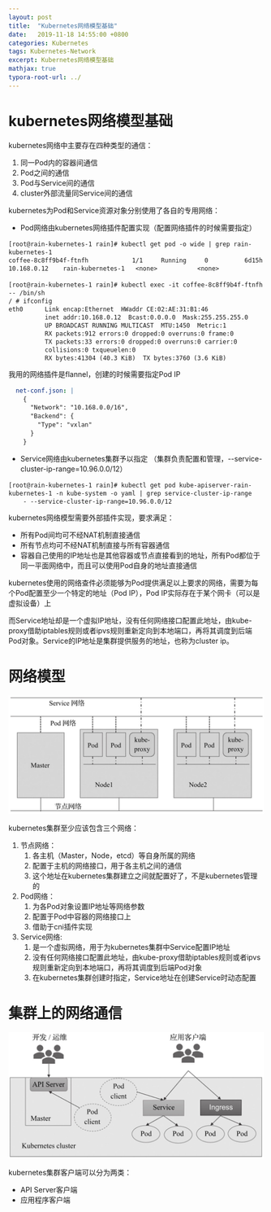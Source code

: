 ```yaml
---
layout: post
title:  "Kubernetes网络模型基础"
date:   2019-11-18 14:55:00 +0800
categories: Kubernetes
tags: Kubernetes-Network
excerpt: Kubernetes网络模型基础
mathjax: true
typora-root-url: ../
---
```


# kubernetes网络模型基础

kubernetes网络中主要存在四种类型的通信：

1. 同一Pod内的容器间通信
2. Pod之间的通信
3. Pod与Service间的通信
4. cluster外部流量同Service间的通信

kubernetes为Pod和Service资源对象分别使用了各自的专用网络：

* Pod网络由kubernetes网络插件配置实现（配置网络插件的时候需要指定）

```shell
[root@rain-kubernetes-1 rain]# kubectl get pod -o wide | grep rain-kubernetes-1
coffee-8c8ff9b4f-ftnfh            1/1     Running     0          6d15h   10.168.0.12    rain-kubernetes-1   <none>           <none>

[root@rain-kubernetes-1 rain]# kubectl exec -it coffee-8c8ff9b4f-ftnfh -- /bin/sh
/ # ifconfig
eth0      Link encap:Ethernet  HWaddr CE:02:AE:31:B1:46
          inet addr:10.168.0.12  Bcast:0.0.0.0  Mask:255.255.255.0
          UP BROADCAST RUNNING MULTICAST  MTU:1450  Metric:1
          RX packets:912 errors:0 dropped:0 overruns:0 frame:0
          TX packets:33 errors:0 dropped:0 overruns:0 carrier:0
          collisions:0 txqueuelen:0
          RX bytes:41304 (40.3 KiB)  TX bytes:3760 (3.6 KiB)
```

我用的网络插件是flannel，创建的时候需要指定Pod IP

```yaml
  net-conf.json: |
    {
      "Network": "10.168.0.0/16",
      "Backend": {
        "Type": "vxlan"
      }
    }
```

* Service网络由kubernetes集群予以指定 （集群负责配置和管理，--service-cluster-ip-range=10.96.0.0/12）

```shell
[root@rain-kubernetes-1 rain]# kubectl get pod kube-apiserver-rain-kubernetes-1 -n kube-system -o yaml | grep service-cluster-ip-range
    - --service-cluster-ip-range=10.96.0.0/12
```

kubernetes网络模型需要外部插件实现，要求满足：

* 所有Pod间均可不经NAT机制直接通信
* 所有节点均可不经NAT机制直接与所有容器通信
* 容器自己使用的IP地址也是其他容器或节点直接看到的地址，所有Pod都位于同一平面网络中，而且可以使用Pod自身的地址直接通信

kubernetes使用的网络查件必须能够为Pod提供满足以上要求的网络，需要为每个Pod配置至少一个特定的地址（Pod IP），Pod IP实际存在于某个网卡（可以是虚拟设备）上

而Service地址却是一个虚拟IP地址，没有任何网络接口配置此地址，由kube-proxy借助iptables规则或者ipvs规则重新定向到本地端口，再将其调度到后端Pod对象。Service的IP地址是集群提供服务的地址，也称为cluster ip。

# 网络模型

![image-20191118134657395](/assets/images/image-20191118134657395.png)

kubernetes集群至少应该包含三个网络：

1. 节点网络：
   1. 各主机（Master，Node，etcd）等自身所属的网络
   2. 配置于主机的网络接口，用于各主机之间的通信
   3. 这个地址在kubernetes集群建立之间就配置好了，不是kubernetes管理的
2. Pod网络：
   1. 为各Pod对象设置IP地址等网络参数
   2. 配置于Pod中容器的网络接口上
   3. 借助于cni插件实现
3. Service网络:
   1. 是一个虚拟网络，用于为kubernetes集群中Service配置IP地址
   2. 没有任何网络接口配置此地址，由kube-proxy借助iptables规则或者ipvs规则重新定向到本地端口，再将其调度到后端Pod对象
   3. 在kubernetes集群创建时指定，Service地址在创建Service时动态配置

# 集群上的网络通信

![image-20191118140152888](/assets/images/image-20191118140152888.png)

kubernetes集群客户端可以分为两类：

* API Server客户端
* 应用程序客户端